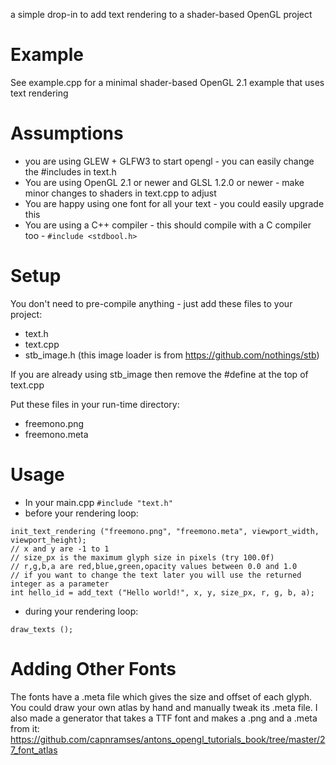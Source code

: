 a simple drop-in to add text rendering to a shader-based OpenGL project

# Example

See example.cpp for a minimal shader-based OpenGL 2.1 example that uses text rendering

# Assumptions

* you are using GLEW + GLFW3 to start opengl - you can easily change the #includes in text.h
* You are using OpenGL 2.1 or newer and GLSL 1.2.0 or newer - make minor changes to shaders in text.cpp to adjust
* You are happy using one font for all your text - you could easily upgrade this
* You are using a C++ compiler - this should compile with a C compiler too - ```#include <stdbool.h>```

# Setup

You don't need to pre-compile anything - just add these files to your project:
* text.h
* text.cpp
* stb_image.h (this image loader is from https://github.com/nothings/stb)

If you are already using stb_image then remove the #define at the top of text.cpp

Put these files in your run-time directory:
* freemono.png
* freemono.meta

# Usage

* In your main.cpp ```#include "text.h"```
* before your rendering loop:
```
init_text_rendering ("freemono.png", "freemono.meta", viewport_width, viewport_height);
// x and y are -1 to 1
// size_px is the maximum glyph size in pixels (try 100.0f)
// r,g,b,a are red,blue,green,opacity values between 0.0 and 1.0
// if you want to change the text later you will use the returned integer as a parameter
int hello_id = add_text ("Hello world!", x, y, size_px, r, g, b, a);
```
* during your rendering loop:
```
draw_texts ();
```
# Adding Other Fonts

The fonts have a .meta file which gives the size and offset of each glyph.
You could draw your own atlas by hand and manually tweak its .meta file.
I also made a generator that takes a TTF font and makes a .png and a .meta from it:
https://github.com/capnramses/antons_opengl_tutorials_book/tree/master/27_font_atlas

